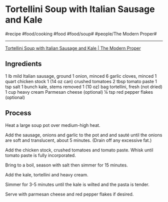 # Tortellini Soup with Italian Sausage and Kale
#recipe #food/cooking #food #food/soup# #people/The Modern Proper#
- - - -
[Tortellini Soup with Italian Sausage and Kale | The Modern Proper](https://themodernproper.com/posts/tortellini-soup-with-italian-sausage-and-kale)

## Ingredients
1 lb mild Italian sausage, ground
1 onion, minced
6 garlic cloves, minced
1 quart chicken stock
1 (14 oz can) crushed tomatoes
2 tbsp tomato paste
1 tsp salt
1 bunch kale, stems removed
1 (10 oz) bag tortellini, fresh (not dried)
1 cup heavy cream
Parmesan cheese (optional)
¼ tsp red pepper flakes (optional)

## Process
Heat a large soup pot over medium-high heat.

Add the sausage, onions and garlic to the pot and and sauté until the onions are soft and translucent, about 5 minutes. (Drain off any excessive fat.)

Add the chicken stock, crushed tomatoes and tomato paste. Whisk until tomato paste is fully incorporated.

Bring to a boil, season with salt then simmer for 15 minutes.

Add the kale, tortellini and heavy cream.

Simmer for 3-5 minutes until the kale is wilted and the pasta is tender.

Serve with parmesan cheese and red pepper flakes if desired.